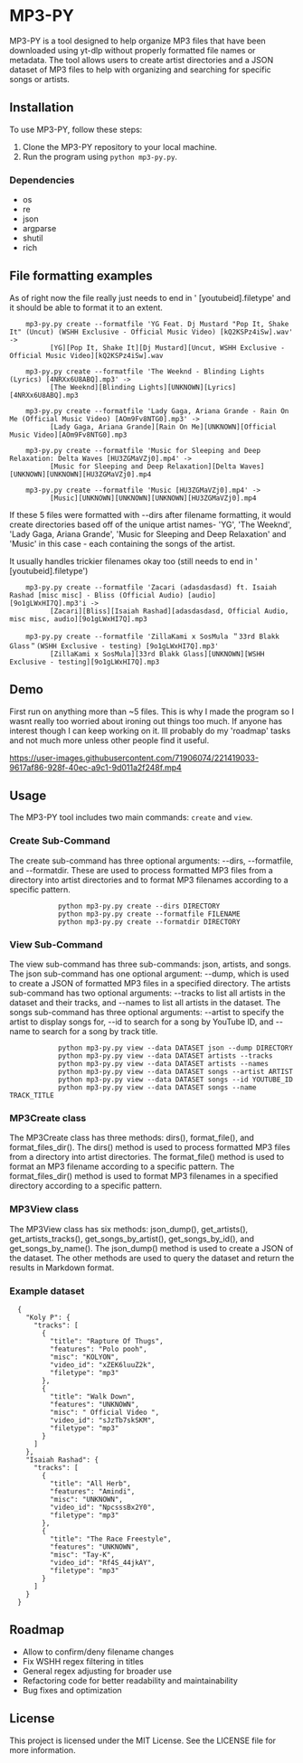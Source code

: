 # MP3-PY

MP3-PY is a tool designed to help organize MP3 files that have been downloaded using yt-dlp without properly formatted file names or metadata. The tool allows users to create artist directories and a JSON dataset of MP3 files to help with organizing and searching for specific songs or artists. 


## Installation

To use MP3-PY, follow these steps:

1. Clone the MP3-PY repository to your local machine.
3. Run the program using `python mp3-py.py`.


### Dependencies

 - os
 - re
 - json
 - argparse
 - shutil
 - rich


## File formatting examples

As of right now the file really just needs to end in ' [youtubeid].filetype' and it should be able to format it to an extent.

        mp3-py.py create --formatfile 'YG Feat. Dj Mustard "Pop It, Shake It" (Uncut) (WSHH Exclusive - Official Music Video) [kQ2KSPz4iSw].wav' -> 
              [YG][Pop It, Shake It][Dj Mustard][Uncut, WSHH Exclusive - Official Music Video][kQ2KSPz4iSw].wav
              
        mp3-py.py create --formatfile 'The Weeknd - Blinding Lights (Lyrics) [4NRXx6U8ABQ].mp3' -> 
              [The Weeknd][Blinding Lights][UNKNOWN][Lyrics][4NRXx6U8ABQ].mp3
              
        mp3-py.py create --formatfile 'Lady Gaga, Ariana Grande - Rain On Me (Official Music Video) [AOm9Fv8NTG0].mp3' -> 
              [Lady Gaga, Ariana Grande][Rain On Me][UNKNOWN][Official Music Video][AOm9Fv8NTG0].mp3

        mp3-py.py create --formatfile 'Music for Sleeping and Deep Relaxation: Delta Waves [HU3ZGMaVZj0].mp4' -> 
              [Music for Sleeping and Deep Relaxation][Delta Waves][UNKNOWN][UNKNOWN][HU3ZGMaVZj0].mp4

        mp3-py.py create --formatfile 'Music [HU3ZGMaVZj0].mp4' -> 
              [Music][UNKNOWN][UNKNOWN][UNKNOWN][HU3ZGMaVZj0].mp4

If these 5 files were formatted with --dirs after filename formatting, it would create directories based off of the unique artist names- 'YG', 'The Weeknd', 'Lady Gaga, Ariana Grande', 'Music for Sleeping and Deep Relaxation' and 'Music' 
in this case - each containing the songs of the artist.

It usually handles trickier filenames okay too (still needs to end in ' [youtubeid].filetype')

        mp3-py.py create --formatfile 'Zacari (adasdasdasd) ft. Isaiah Rashad [misc misc] - Bliss (Official Audio) [audio] [9o1gLWxHI7Q].mp3'i ->
              [Zacari][Bliss][Isaiah Rashad][adasdasdasd, Official Audio, misc misc, audio][9o1gLWxHI7Q].mp3 

        mp3-py.py create --formatfile 'ZillaKami x SosMula ＂33rd Blakk Glass＂(WSHH Exclusive - testing) [9o1gLWxHI7Q].mp3'
              [ZillaKami x SosMula][33rd Blakk Glass][UNKNOWN][WSHH Exclusive - testing][9o1gLWxHI7Q].mp3 


## Demo

First run on anything more than ~5 files. This is why I made the program so I wasnt really too worried about ironing out things too much. If anyone has interest though I can keep working on it. Ill probably do my 'roadmap' tasks and not much more unless other people find it useful. 

https://user-images.githubusercontent.com/71906074/221419033-9617af86-928f-40ec-a9c1-9d011a2f248f.mp4


## Usage

The MP3-PY tool includes two main commands: `create` and `view`.


### Create Sub-Command

The create sub-command has three optional arguments: --dirs, --formatfile, and --formatdir. These are used to process formatted MP3 files from a directory into artist directories and to format MP3 filenames according to a specific pattern.
              
                python mp3-py.py create --dirs DIRECTORY
                python mp3-py.py create --formatfile FILENAME
                python mp3-py.py create --formatdir DIRECTORY


### View Sub-Command

The view sub-command has three sub-commands: json, artists, and songs. The json sub-command has one optional argument: --dump, which is used to create a JSON of formatted MP3 files in a specified directory. The artists sub-command has two optional arguments: --tracks to list all artists in the dataset and their tracks, and --names to list all artists in the dataset. The songs sub-command has three optional arguments: --artist to specify the artist to display songs for, --id to search for a song by YouTube ID, and --name to search for a song by track title.
              
                python mp3-py.py view --data DATASET json --dump DIRECTORY
                python mp3-py.py view --data DATASET artists --tracks
                python mp3-py.py view --data DATASET artists --names
                python mp3-py.py view --data DATASET songs --artist ARTIST
                python mp3-py.py view --data DATASET songs --id YOUTUBE_ID
                python mp3-py.py view --data DATASET songs --name TRACK_TITLE

              
### MP3Create class

The MP3Create class has three methods: dirs(), format_file(), and format_files_dir(). The dirs() method is used to process formatted MP3 files from a directory into artist directories. The format_file() method is used to format an MP3 filename according to a specific pattern. The format_files_dir() method is used to format MP3 filenames in a specified directory according to a specific pattern.


### MP3View class

The MP3View class has six methods: json_dump(), get_artists(), get_artists_tracks(), get_songs_by_artist(), get_songs_by_id(), and get_songs_by_name(). The json_dump() method is used to create a JSON of the dataset. The other methods are used to query the dataset and return the results in Markdown format.


### Example dataset

      {
        "Koly P": {
          "tracks": [
            {
              "title": "Rapture Of Thugs",
              "features": "Polo pooh",
              "misc": "KOLYON",
              "video_id": "xZEK6luuZ2k",
              "filetype": "mp3"
            },
            {
              "title": "Walk Down",
              "features": "UNKNOWN",
              "misc": " Official Video ",
              "video_id": "sJzTb7skSKM",
              "filetype": "mp3"
            }
          ]
        },
        "Isaiah Rashad": {
          "tracks": [
            {
              "title": "All Herb",
              "features": "Amindi",
              "misc": "UNKNOWN",
              "video_id": "NpcsssBx2Y0",
              "filetype": "mp3"
            },
            {
              "title": "The Race Freestyle",
              "features": "UNKNOWN",
              "misc": "Tay-K",
              "video_id": "Rf4S_44jkAY",
              "filetype": "mp3"
            }
          ]
        }
      }

## Roadmap

 - Allow to confirm/deny filename changes
 - Fix WSHH regex filtering in titles
 - General regex adjusting for broader use
 - Refactoring code for better readability and maintainability
 - Bug fixes and optimization


## License

This project is licensed under the MIT License. See the LICENSE file for more information.
